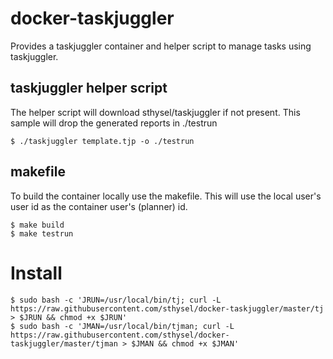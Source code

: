 # docker-taskjuggler

Provides a taskjuggler container and helper script to manage tasks using taskjuggler.


## taskjuggler helper script

The helper script will download sthysel/taskjuggler if not present.
This sample will drop the generated reports in ./testrun
```
$ ./taskjuggler template.tjp -o ./testrun
```

## makefile

To build the container locally use the makefile. This will use the local user's user id
as the container user's (planner) id.

```
$ make build
$ make testrun
```

# Install 

```
$ sudo bash -c 'JRUN=/usr/local/bin/tj; curl -L https://raw.githubusercontent.com/sthysel/docker-taskjuggler/master/tj > $JRUN && chmod +x $JRUN'
$ sudo bash -c 'JMAN=/usr/local/bin/tjman; curl -L https://raw.githubusercontent.com/sthysel/docker-taskjuggler/master/tjman > $JMAN && chmod +x $JMAN'
```
